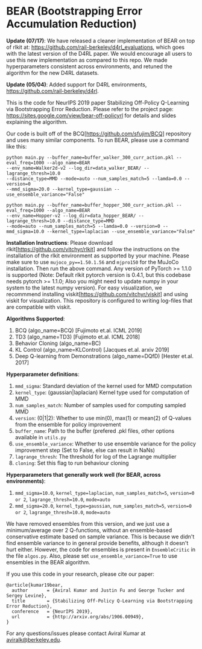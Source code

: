 # BEAR (Bootstrapping Error Accumulation Reduction)

**Update (07/17)**: We have released a cleaner implementation of BEAR on top of rlkit at: https://github.com/rail-berkeley/d4rl_evaluations, which goes with the latest version of the D4RL paper. We would encourage all users to use this new implementation as compared to this repo. We made hyperparameters consistent across environments, and retuned the algorithm for the new D4RL datasets.   

**Update (05/04)**: Added support for D4RL environments, https://github.com/rail-berkeley/d4rl. 

This is the code for NeurIPS 2019 paper Stabilizing Off-Policy Q-Learning via Bootstrapping Error Reduction. Please refer to the project page: https://sites.google.com/view/bear-off-policyrl for details and slides explaining the algorithm.

Our code is built off of the BCQ[https://github.com/sfujim/BCQ] repository and uses many similar components. To run BEAR, please use a command like this:

```
python main.py --buffer_name=buffer_walker_300_curr_action.pkl --eval_freq=1000 --algo_name=BEAR
--env_name=Walker2d-v2 --log_dir=data_walker_BEAR/ --lagrange_thresh=10.0 
--distance_type=MMD --mode=auto --num_samples_match=5 --lamda=0.0 --version=0 
--mmd_sigma=20.0 --kernel_type=gaussian --use_ensemble_variance="False"
```

```
python main.py --buffer_name=buffer_hopper_300_curr_action.pkl --eval_freq=1000 --algo_name=BEAR
--env_name=Hopper-v2 --log_dir=data_hopper_BEAR/ --lagrange_thresh=10.0 --distance_type=MMD
--mode=auto --num_samples_match=5 --lamda=0.0 --version=0 --mmd_sigma=10.0 --kernel_type=laplacian --use_ensemble_variance="False"
```
**Installation Instructions**:
Please download rlkit[https://github.com/vitchyr/rlkit] and follow the instructions on the installation of the rlkit environment as supported by your machine. Please make sure to use `mujoco_py==1.50.1.56` and `mjpro150` for the MuJoCo installation. Then run the above command. Any version of PyTorch >= 1.1.0 is supported (Note: Default rlkit pytorch version is 0.4.1, but this codebase needs pytorch >= 1.1.0; Also you might need to update numpy in your system to the latest numpy version). For easy visualization, we recommmend installing viskit[https://github.com/vitchyr/viskit] and using viskit for visualization. This repository is configured to writing log-files that are compatible with viskit.  

**Algorithms Supported**:
1. BCQ (algo_name=BCQ) [Fujimoto et.al. ICML 2019]
2. TD3 (algo_name=TD3) [Fujimoto et.al. ICML 2018]
3. Behavior Cloning (algo_name=BC)
4. KL Control (algo_name=KLControl) [Jacques et.al. arxiv 2019]
5. Deep Q-learning from Demonstrations (algo_name=DQfD) [Hester et.al. 2017]

**Hyperparameter definitions**:
1. `mmd_sigma`: Standard deviation of the kernel used for MMD computation
2. `kernel_type`: (gaussian|laplacian) Kernel type used for computation of MMD
3. `num_samples_match`: Number of samples used for computing sampled MMD
4. `version`: (0|1|2): Whether to use min(0), max(1) or mean(2) of Q-values from the ensemble for policy improvement
5. `buffer_name`: Path to the buffer (prefered .pkl files, other options available in `utils.py`
6. `use_ensemble_variance`: Whether to use ensemble variance for the policy improvement step (Set to False, else can result in NaNs)
7. `lagrange_thresh`: The threshold for log of the Lagrange multiplier
8. `cloning`: Set this flag to run behaviour cloning

**Hyperparameters that generally work well (for BEAR, across environments)**:
1. `mmd_sigma=10.0`, `kernel_type=laplacian`, `num_samples_match=5`, `version=0 or 2`, `lagrange_thresh=10.0`, `mode=auto`
2. `mmd_sigma=20.0`, `kernel_type=gaussian`, `num_samples_match=5`, `version=0 or 2`, `lagrange_thresh=10.0`, `mode=auto`

We have removed ensembles from this version, and we just use a minimum/average over 2 Q-functions, without an ensemble-based conservative estimate based on sample variance. This is because we didn't find ensemble variance to in general provide benefits, although it doesn't hurt either. However, the code for ensembles is present in `EnsembleCritic` in the file `algos.py`. Also, please set `use_ensemble_variance=True` to use ensembles in the BEAR algorithm.

If you use this code in your research, please cite our paper:
```
@article{kumar19bear,
  author       = {Aviral Kumar and Justin Fu and George Tucker and Sergey Levine},
  title        = {Stabilizing Off-Policy Q-Learning via Bootstrapping Error Reduction},
  conference   = {NeurIPS 2019},
  url          = {http://arxiv.org/abs/1906.00949},
}
```

For any questions/issues please contact Aviral Kumar at aviralk@berkeley.edu.

